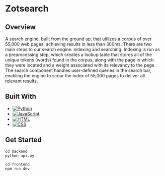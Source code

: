 # Zotsearch

## Overview

A search engine, built from the ground up, that utilizes a corpus of over 55,000 web pages, achieving results in less than 300ms. There are two main steps to our search engine: indexing and searching. Indexing is run as a preprocessing step, which creates a lookup table that stores all of the unique tokens (words) found in the corpus, along with the page in which they were located and a weight associated with its relevancy to the page. The search component handles user-defined queries in the search bar, enabling the engine to scour the index of 55,000 pages to deliver all relevant results.



## Built With

* [![Python][python.com]][Python-url]
* [![JavaScript][javascript.com]][JavaScript-url]
* [![HTML][html.com]][HTML-url]
* [![CSS][css.com]][CSS-url]



## Get Started
```
cd backend
python api.py
```

```
cd frontend
npm run dev
```



<!-- MARKDOWN LINKS & IMAGES -->
<!-- https://www.markdownguide.org/basic-syntax/#reference-style-links -->
[python.com]: https://img.shields.io/badge/logo-python-yellow?logo=python
[Python-url]: https://www.python.org/
[javascript.com]: https://img.shields.io/badge/logo-javascript-blue?logo=javascript
[JavaScript-url]: https://www.javascript.com/
[html.com]: https://img.shields.io/badge/logo-html-blue?logo=html
[HTML-url]: https://www.w3schools.com/html/
[css.com]: https://img.shields.io/badge/logo-css-blue?logo=css
[CSS-url]: https://www.w3.org/Style/CSS/Overview.en.html